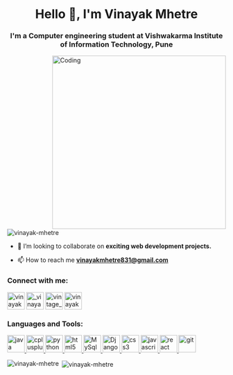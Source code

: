 <!-- [![MasterHead](https://camo.githubusercontent.com/48ec00ed4c84e771db4a1db90b56352923a8d644452a32b434d68e97006c9337/68747470733a2f2f63686b736b696c6c732e636f6d2f77702d636f6e74656e742f75706c6f6164732f323032302f30342f504e432d416e696d617465642d42616e6e6572732e676966)](https://rishavchanda.io) -->

<h1 align="center">Hello 👋, I'm Vinayak Mhetre</h1>
<h3 align="center">I'm a Computer engineering student at Vishwakarma Institute of Information Technology, Pune</h3>
<img align="right" alt="Coding" width="400" src="https://cdn.dribbble.com/users/1162077/screenshots/3848914/programmer.gif">
<p align="left"> <img src="https://komarev.com/ghpvc/?username=vinayak-mhetre&label=Profile%20views&color=0e75b6&style=flat" alt="vinayak-mhetre" /> </p>

- 👯 I’m looking to collaborate on **exciting web development projects.**

- 📫 How to reach me **vinayakmhetre831@gmail.com**

<h3 align="left">Connect with me:</h3>
<p align="left">
<a href="https://linkedin.com/in/vinayak mhetre" target="blank"><img align="center" src="https://upload.wikimedia.org/wikipedia/commons/thumb/c/ca/LinkedIn_logo_initials.png/800px-LinkedIn_logo_initials.png" alt="vinayak mhetre" height="40" width="40" /></a>
<a href="https://instagram.com/_vinayak_mhetre" target="blank"><img align="center" src="https://upload.wikimedia.org/wikipedia/commons/thumb/e/e7/Instagram_logo_2016.svg/768px-Instagram_logo_2016.svg.png" alt="_vinayak_mhetre" height="40" width="40" /></a>
<a href="https://www.codechef.com/users/vintage_3112" target="blank"><img align="center" src="https://play-lh.googleusercontent.com/S6jZCYEg6IITdHCCOd_1CnOBmzhoC_FL8oMyunTr64o9kxtV_CUYeTgx8epLS2lPmS8=w240-h480-rw" alt="vintage_3112" height="40" width="40" /></a>
<a href="https://www.hackerrank.com/vinayak_21910172" target="blank"><img align="center" src="https://upload.wikimedia.org/wikipedia/commons/thumb/4/40/HackerRank_Icon-1000px.png/800px-HackerRank_Icon-1000px.png" alt="vinayak_21910172" height="40" width="40" /></a>
</p>

<h3 align="left">Languages and Tools:</h3>
<p align="left"> 
<a href="https://www.java.com" target="_blank" rel="noreferrer"> <img src="https://brandslogos.com/wp-content/uploads/images/large/java-logo-1.png" alt="java" width="40" height="40"/> </a> 
<a href="https://www.w3schools.com/cpp/" target="_blank" rel="noreferrer"> <img src="https://upload.wikimedia.org/wikipedia/commons/thumb/1/18/ISO_C%2B%2B_Logo.svg/1822px-ISO_C%2B%2B_Logo.svg.png" alt="cplusplus" width="40" height="40"/> </a>
<a href="https://www.python.org" target="_blank" rel="noreferrer"> <img src="https://upload.wikimedia.org/wikipedia/commons/thumb/c/c3/Python-logo-notext.svg/1869px-Python-logo-notext.svg.png" alt="python" width="40" height="40"/> </a> 
<a href="https://www.w3.org/html/" target="_blank" rel="noreferrer"> <img src="https://upload.wikimedia.org/wikipedia/commons/thumb/6/61/HTML5_logo_and_wordmark.svg/512px-HTML5_logo_and_wordmark.svg.png?20170517184425" alt="html5" width="40" height="40"/> </a>
<a href="https://www.w3schools.com/mysql/default.asp" target="_blank" rel="noreferrer"> <img src="https://download.logo.wine/logo/MySQL/MySQL-Logo.wine.png" alt="MySql" width="40" height="40"/> </a>
<a href="https://www.w3schools.com/django/index.php" target="_blank" rel="noreferrer"> <img src="https://1000marcas.net/wp-content/uploads/2021/06/Django-Logo.png" alt="Django" width="40" height="40"/> </a>
<a href="https://www.w3schools.com/css/" target="_blank" rel="noreferrer"> <img src="https://upload.wikimedia.org/wikipedia/commons/thumb/d/d5/CSS3_logo_and_wordmark.svg/1452px-CSS3_logo_and_wordmark.svg.png" alt="css3" width="40" height="40"/> </a> 
<a href="https://developer.mozilla.org/en-US/docs/Web/JavaScript" target="_blank" rel="noreferrer"> <img src="https://upload.wikimedia.org/wikipedia/commons/6/6a/JavaScript-logo.png" alt="javascript" width="40" height="40"/> </a>
<a href="https://reactjs.org/" target="_blank" rel="noreferrer"> <img src="https://upload.wikimedia.org/wikipedia/commons/thumb/a/a7/React-icon.svg/2300px-React-icon.svg.png" alt="react" width="40" height="40"/> </a> 
<a href="https://git-scm.com/" target="_blank" rel="noreferrer"> <img src="https://git-scm.com/images/logos/downloads/Git-Icon-1788C.png" alt="git" width="40" height="40"/> </a> 


 

</p>

<p><img align="left" src="https://github-readme-stats.vercel.app/api/top-langs?username=vinayak-mhetre&show_icons=true&locale=en&layout=compact" alt="vinayak-mhetre" /></p>

<p>&nbsp;<img align="center" src="https://github-readme-stats.vercel.app/api?username=vinayak-mhetre&show_icons=true&locale=en" alt="vinayak-mhetre" /></p>

